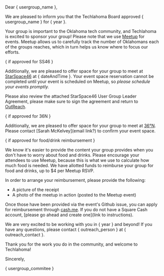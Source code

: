 Dear { usergroup_name },

We are pleased to inform you that the Techlahoma Board approved { usergroup_name } for { year }.

Your group is important to the Oklahoma tech community, and Techlahoma is excited to sponsor your group! Please note that we use [Meetup](link) for events. Meetup allows us to carefully track the number of Oklahomans each of the groups reaches, which in turn helps us know where to focus our efforts.

{ if approved for SS46 }

Additionally, we are pleased to offer space for your group to meet at [StarSpace46](link) at { dateAndTime }. Your event space reservation cannot be completed until your event is scheduled on Meetup, so _please schedule your events promptly._

Please also review the attached StarSpace46 User Group Leader Agreement, please make sure to sign the agreement and return to [OutReach](outreach@techlahoma.org).

{ if approved for 36N }

Additionally, we are pleased to offer space for your group to meet at [36°N](link). Please contact [Sarah McKelvey](email link?) to confirm your event space.

{ if approved for food/drink reimbursement }

We know it's easier to provide the content your group provides when you don't have to worry about food and drinks. Please encourage your attendees to use Meetup, because this is what we use to calculate how much food is needed. We have allotted funds to reimburse your group for food and drinks, up to $4 per Meetup RSVP.

In order to arrange your reimbursement, please provide the following:

- A picture of the receipt
- A photo of the meetup in action (posted to the Meetup event)

Once those have been provided via the event's Github issue, you can apply for reimbursement through [cash.me](link). If you do not have a Square Cash account, [please go ahead and create one](link to instructions).

We are very excited to be working with you in { year } and beyond! If you have any questions, please contact { outreach_person } at { outreach_contact }.

Thank you for the work you do in the community, and welcome to Techlahoma!

Sincerely,

{ usergroup_commitee }